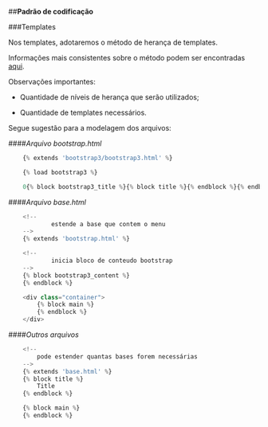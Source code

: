 ##**Padrão de codificação**

###Templates

Nos templates, adotaremos o método de herança de templates. 

Informações mais consistentes sobre o método podem ser encontradas [aqui](https://docs.djangoproject.com/en/1.7/topics/templates/).

Observações importantes:

* Quantidade de níveis de herança que serão utilizados;

* Quantidade de templates necessários.

Segue sugestão para a modelagem dos arquivos:

####_Arquivo bootstrap.html_

```python
	{% extends 'bootstrap3/bootstrap3.html' %}

	{% load bootstrap3 %}

	0{% block bootstrap3_title %}{% block title %}{% endblock %}{% endblock %}
```

####_Arquivo base.html_

```python
	<!--
			estende a base que contem o menu
	-->
	{% extends 'bootstrap.html' %}

	<!--
			inicia bloco de conteudo bootstrap
	-->
	{% block bootstrap3_content %}
	{% endblock %}

	<div class="container">
		{% block main %}
		{% endblock %}
	</div>
```

####_Outros arquivos_

```python
	<!--
		pode estender quantas bases forem necessárias
	-->
	{% extends 'base.html' %}
	{% block title %}
		Title
	{% endblock %}

	{% block main %}
	{% endblock %}
```
